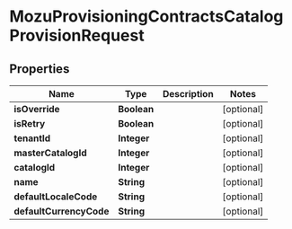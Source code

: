
# MozuProvisioningContractsCatalogProvisionRequest

## Properties
Name | Type | Description | Notes
------------ | ------------- | ------------- | -------------
**isOverride** | **Boolean** |  |  [optional]
**isRetry** | **Boolean** |  |  [optional]
**tenantId** | **Integer** |  |  [optional]
**masterCatalogId** | **Integer** |  |  [optional]
**catalogId** | **Integer** |  |  [optional]
**name** | **String** |  |  [optional]
**defaultLocaleCode** | **String** |  |  [optional]
**defaultCurrencyCode** | **String** |  |  [optional]



